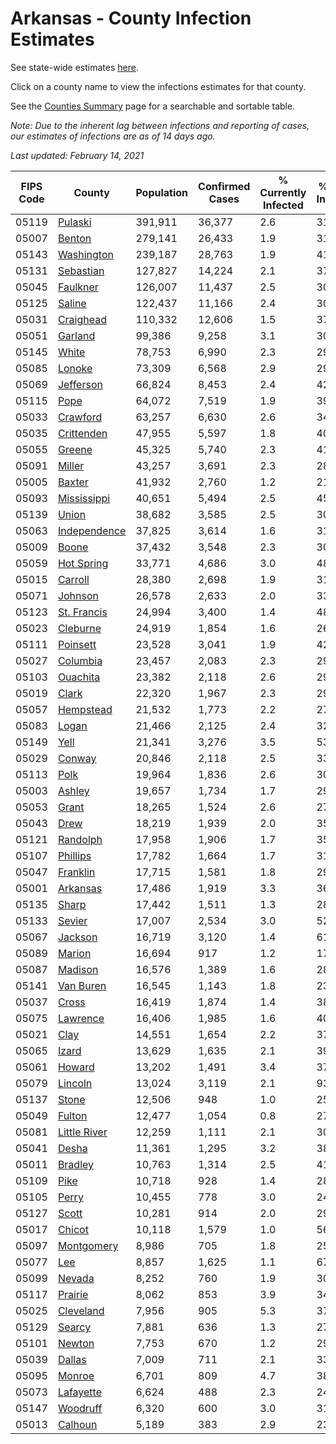 # Arkansas - County Infection Estimates

See state-wide estimates [here](/infections/us-ar).

Click on a county name to view the infections estimates for that county.

See the [Counties Summary](/infections/summary-counties) page for a searchable and sortable table.

*Note: Due to the inherent lag between infections and reporting of cases, our estimates of infections are as of 14 days ago.*

*Last updated: February 14, 2021*

|   FIPS Code |                       County |   Population |   Confirmed Cases |   % Currently Infected |   % Total Infected |
|-------------|------------------------------|--------------|-------------------|------------------------|--------------------|
|       05119 |           [Pulaski](pulaski) |      391,911 |            36,377 |                    2.6 |               31.2 |
|       05007 |             [Benton](benton) |      279,141 |            26,433 |                    1.9 |               31.9 |
|       05143 |     [Washington](washington) |      239,187 |            28,763 |                    1.9 |               41.0 |
|       05131 |       [Sebastian](sebastian) |      127,827 |            14,224 |                    2.1 |               37.1 |
|       05045 |         [Faulkner](faulkner) |      126,007 |            11,437 |                    2.5 |               30.2 |
|       05125 |             [Saline](saline) |      122,437 |            11,166 |                    2.4 |               30.0 |
|       05031 |       [Craighead](craighead) |      110,332 |            12,606 |                    1.5 |               37.9 |
|       05051 |           [Garland](garland) |       99,386 |             9,258 |                    3.1 |               30.8 |
|       05145 |               [White](white) |       78,753 |             6,990 |                    2.3 |               29.0 |
|       05085 |             [Lonoke](lonoke) |       73,309 |             6,568 |                    2.9 |               29.1 |
|       05069 |       [Jefferson](jefferson) |       66,824 |             8,453 |                    2.4 |               42.9 |
|       05115 |                 [Pope](pope) |       64,072 |             7,519 |                    1.9 |               39.5 |
|       05033 |         [Crawford](crawford) |       63,257 |             6,630 |                    2.6 |               34.4 |
|       05035 |     [Crittenden](crittenden) |       47,955 |             5,597 |                    1.8 |               40.5 |
|       05055 |             [Greene](greene) |       45,325 |             5,740 |                    2.3 |               41.8 |
|       05091 |             [Miller](miller) |       43,257 |             3,691 |                    2.3 |               28.0 |
|       05005 |             [Baxter](baxter) |       41,932 |             2,760 |                    1.2 |               21.4 |
|       05093 |   [Mississippi](mississippi) |       40,651 |             5,494 |                    2.5 |               45.4 |
|       05139 |               [Union](union) |       38,682 |             3,585 |                    2.5 |               30.9 |
|       05063 | [Independence](independence) |       37,825 |             3,614 |                    1.6 |               31.9 |
|       05009 |               [Boone](boone) |       37,432 |             3,548 |                    2.3 |               30.9 |
|       05059 |     [Hot Spring](hot-spring) |       33,771 |             4,686 |                    3.0 |               48.2 |
|       05015 |           [Carroll](carroll) |       28,380 |             2,698 |                    1.9 |               31.6 |
|       05071 |           [Johnson](johnson) |       26,578 |             2,633 |                    2.0 |               33.9 |
|       05123 |   [St. Francis](st.-francis) |       24,994 |             3,400 |                    1.4 |               48.3 |
|       05023 |         [Cleburne](cleburne) |       24,919 |             1,854 |                    1.6 |               26.1 |
|       05111 |         [Poinsett](poinsett) |       23,528 |             3,041 |                    1.9 |               42.9 |
|       05027 |         [Columbia](columbia) |       23,457 |             2,083 |                    2.3 |               29.0 |
|       05103 |         [Ouachita](ouachita) |       23,382 |             2,118 |                    2.6 |               29.4 |
|       05019 |               [Clark](clark) |       22,320 |             1,967 |                    2.3 |               29.4 |
|       05057 |       [Hempstead](hempstead) |       21,532 |             1,773 |                    2.2 |               27.1 |
|       05083 |               [Logan](logan) |       21,466 |             2,125 |                    2.4 |               32.7 |
|       05149 |                 [Yell](yell) |       21,341 |             3,276 |                    3.5 |               53.2 |
|       05029 |             [Conway](conway) |       20,846 |             2,118 |                    2.5 |               33.5 |
|       05113 |                 [Polk](polk) |       19,964 |             1,836 |                    2.6 |               30.0 |
|       05003 |             [Ashley](ashley) |       19,657 |             1,734 |                    1.7 |               29.6 |
|       05053 |               [Grant](grant) |       18,265 |             1,524 |                    2.6 |               27.6 |
|       05043 |                 [Drew](drew) |       18,219 |             1,939 |                    2.0 |               35.5 |
|       05121 |         [Randolph](randolph) |       17,958 |             1,906 |                    1.7 |               35.5 |
|       05107 |         [Phillips](phillips) |       17,782 |             1,664 |                    1.7 |               31.5 |
|       05047 |         [Franklin](franklin) |       17,715 |             1,581 |                    1.8 |               29.1 |
|       05001 |         [Arkansas](arkansas) |       17,486 |             1,919 |                    3.3 |               36.0 |
|       05135 |               [Sharp](sharp) |       17,442 |             1,511 |                    1.3 |               28.6 |
|       05133 |             [Sevier](sevier) |       17,007 |             2,534 |                    3.0 |               52.1 |
|       05067 |           [Jackson](jackson) |       16,719 |             3,120 |                    1.4 |               61.1 |
|       05089 |             [Marion](marion) |       16,694 |               917 |                    1.2 |               17.8 |
|       05087 |           [Madison](madison) |       16,576 |             1,389 |                    1.6 |               28.4 |
|       05141 |       [Van Buren](van-buren) |       16,545 |             1,143 |                    1.8 |               23.7 |
|       05037 |               [Cross](cross) |       16,419 |             1,874 |                    1.4 |               38.2 |
|       05075 |         [Lawrence](lawrence) |       16,406 |             1,985 |                    1.6 |               40.2 |
|       05021 |                 [Clay](clay) |       14,551 |             1,654 |                    2.2 |               37.5 |
|       05065 |               [Izard](izard) |       13,629 |             1,635 |                    2.1 |               39.0 |
|       05061 |             [Howard](howard) |       13,202 |             1,491 |                    3.4 |               37.9 |
|       05079 |           [Lincoln](lincoln) |       13,024 |             3,119 |                    2.1 |               93.0 |
|       05137 |               [Stone](stone) |       12,506 |               948 |                    1.0 |               25.2 |
|       05049 |             [Fulton](fulton) |       12,477 |             1,054 |                    0.8 |               27.8 |
|       05081 | [Little River](little-river) |       12,259 |             1,111 |                    2.1 |               30.1 |
|       05041 |               [Desha](desha) |       11,361 |             1,295 |                    3.2 |               38.1 |
|       05011 |           [Bradley](bradley) |       10,763 |             1,314 |                    2.5 |               41.5 |
|       05109 |                 [Pike](pike) |       10,718 |               928 |                    1.4 |               28.9 |
|       05105 |               [Perry](perry) |       10,455 |               778 |                    3.0 |               24.1 |
|       05127 |               [Scott](scott) |       10,281 |               914 |                    2.0 |               29.2 |
|       05017 |             [Chicot](chicot) |       10,118 |             1,579 |                    1.0 |               56.0 |
|       05097 |     [Montgomery](montgomery) |        8,986 |               705 |                    1.8 |               25.7 |
|       05077 |                   [Lee](lee) |        8,857 |             1,625 |                    1.1 |               67.5 |
|       05099 |             [Nevada](nevada) |        8,252 |               760 |                    1.9 |               30.7 |
|       05117 |           [Prairie](prairie) |        8,062 |               853 |                    3.9 |               34.8 |
|       05025 |       [Cleveland](cleveland) |        7,956 |               905 |                    5.3 |               37.7 |
|       05129 |             [Searcy](searcy) |        7,881 |               636 |                    1.3 |               27.0 |
|       05101 |             [Newton](newton) |        7,753 |               670 |                    1.2 |               29.0 |
|       05039 |             [Dallas](dallas) |        7,009 |               711 |                    2.1 |               33.3 |
|       05095 |             [Monroe](monroe) |        6,701 |               809 |                    4.7 |               38.8 |
|       05073 |       [Lafayette](lafayette) |        6,624 |               488 |                    2.3 |               24.3 |
|       05147 |         [Woodruff](woodruff) |        6,320 |               600 |                    3.0 |               31.1 |
|       05013 |           [Calhoun](calhoun) |        5,189 |               383 |                    2.9 |               23.7 |